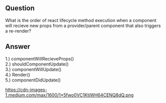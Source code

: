 ## Question

What is the order of react lifecycle method execution when a component will recieve new props from a provider/parent component that also triggers a re-render?

## Answer

1.) componentWillRecieveProps() <br>
2.) shouldComponentUpdate() <br>
3.) componentWillUpdate() <br>
4.) Render() <br>
5.) componentDidUpdate() <br>


https://cdn-images-1.medium.com/max/1600/1*5fwo0VC1KtiWH64CENQ8dQ.png
